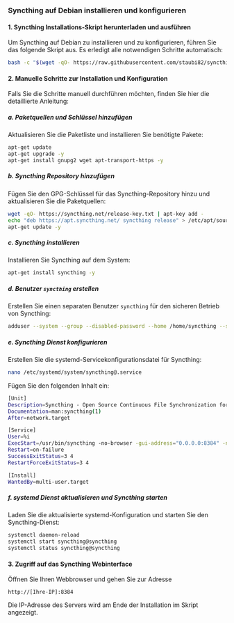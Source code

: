 
### Syncthing auf Debian installieren und konfigurieren

#### 1. Syncthing Installations-Skript herunterladen und ausführen

Um Syncthing auf Debian zu installieren und zu konfigurieren, führen Sie das folgende Skript aus. Es erledigt alle notwendigen Schritte automatisch:

```bash
bash -c "$(wget -qO- https://raw.githubusercontent.com/staubi82/syncthing-install-script/main/install_syncthing.sh)"
```

#### 2. Manuelle Schritte zur Installation und Konfiguration

Falls Sie die Schritte manuell durchführen möchten, finden Sie hier die detaillierte Anleitung:

##### a. Paketquellen und Schlüssel hinzufügen

Aktualisieren Sie die Paketliste und installieren Sie benötigte Pakete:

```bash
apt-get update
apt-get upgrade -y
apt-get install gnupg2 wget apt-transport-https -y
```

##### b. Syncthing Repository hinzufügen

Fügen Sie den GPG-Schlüssel für das Syncthing-Repository hinzu und aktualisieren Sie die Paketquellen:

```bash
wget -qO- https://syncthing.net/release-key.txt | apt-key add -
echo "deb https://apt.syncthing.net/ syncthing release" > /etc/apt/sources.list.d/syncthing.list
apt-get update -y
```

##### c. Syncthing installieren

Installieren Sie Syncthing auf dem System:

```bash
apt-get install syncthing -y
```

##### d. Benutzer `syncthing` erstellen

Erstellen Sie einen separaten Benutzer `syncthing` für den sicheren Betrieb von Syncthing:

```bash
adduser --system --group --disabled-password --home /home/syncthing --shell /bin/bash syncthing
```

##### e. Syncthing Dienst konfigurieren

Erstellen Sie die systemd-Servicekonfigurationsdatei für Syncthing:

```bash
nano /etc/systemd/system/syncthing@.service
```

Fügen Sie den folgenden Inhalt ein:

```bash
[Unit]
Description=Syncthing - Open Source Continuous File Synchronization for %i
Documentation=man:syncthing(1)
After=network.target

[Service]
User=%i
ExecStart=/usr/bin/syncthing -no-browser -gui-address="0.0.0.0:8384" -no-restart -logflags=0
Restart=on-failure
SuccessExitStatus=3 4
RestartForceExitStatus=3 4

[Install]
WantedBy=multi-user.target
```

##### f. systemd Dienst aktualisieren und Syncthing starten

Laden Sie die aktualisierte systemd-Konfiguration und starten Sie den Syncthing-Dienst:

```bash
systemctl daemon-reload
systemctl start syncthing@syncthing
systemctl status syncthing@syncthing
```

#### 3. Zugriff auf das Syncthing Webinterface

Öffnen Sie Ihren Webbrowser und gehen Sie zur Adresse

```http
http://[Ihre-IP]:8384
```

Die IP-Adresse des Servers wird am Ende der Installation im Skript angezeigt.
